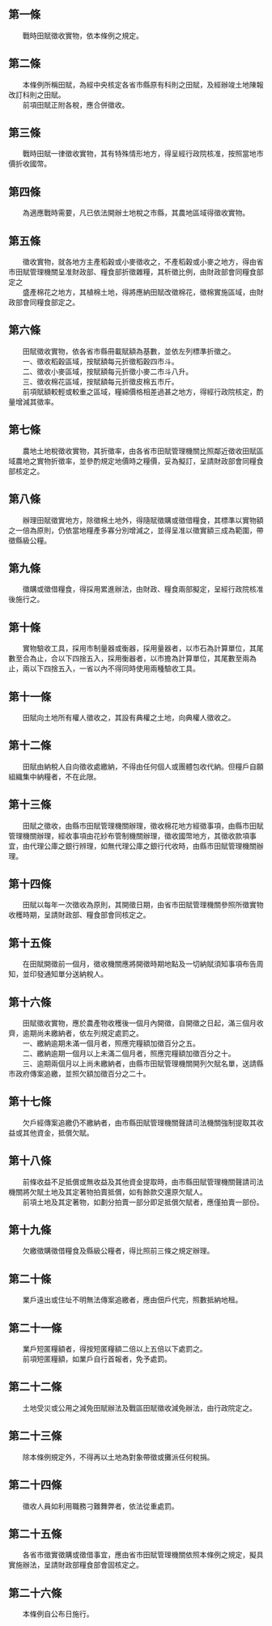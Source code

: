 第一條 
-------
　　戰時田賦徵收實物，依本條例之規定。  


第二條 
-------
　　本條例所稱田賦，為經中央核定各省市縣原有科則之田賦，及經辦竣土地陳報改訂科則之田賦。  
　　前項田賦正附各稅，應合併徵收。  


第三條 
-------
　　戰時田賦一律徵收實物，其有特殊情形地方，得呈經行政院核准，按照當地市價折收國幣。  


第四條 
-------
　　為適應戰時需要，凡已依法開辦土地稅之市縣，其農地區域得徵收實物。  


第五條 
-------
　　徵收實物，就各地方主產稻穀或小麥徵收之，不產稻穀或小麥之地方，得由省市田賦管理機關呈准財政部、糧食部折徵雜糧，其析徵比例，由財政部會同糧食部定之  
　　盛產棉花之地方，其植棉土地，得將應納田賦改徵棉花，徵棉實施區域，由財政部會同糧食部定之。  


第六條 
-------
　　田賦徵收實物，依各省市縣冊載賦額為基數，並依左列標準折徵之。  
　　一、徵收稻穀區域，按賦額每元折徵稻穀四市斗。  
　　二、徵收小麥區域，按賦額每元折徵小麥二市斗八升。  
　　三、徵收棉花區域，按賦額每元折徵皮棉五市斤。  
　　前項賦額較輕或較重之區域，糧綿價格相差過甚之地方，得經行政院核定，酌量增減其徵率。  


第七條 
-------
　　農地土地稅徵收實物，其折徵率，由各省市田賦管理機關比照鄰近徵收田賦區域農地之實物折徵率，並參酌規定地價時之糧價，妥為擬訂，呈請財政部會同糧食部核定之。  


第八條 
-------
　　辦理田賦徵實地方，除徵棉土地外，得隨賦徵購或徵借糧食，其標準以實物額之一倍為原則，仍依當地糧產多寡分別增減之，並得呈准以徵實額三成為範圍，帶徵縣級公糧。  


第九條 
-------
　　徵購或徵借糧食，得採用累進辦法，由財政、糧食兩部擬定，呈經行政院核准後施行之。  


第十條 
-------
　　實物驗收工具，採用市制量器或衡器，採用量器者，以市石為計算單位，其尾數至合為止，合以下四捨五入，採用衡器者，以市擔為計算單位，其尾數至兩為止，兩以下四捨五入，一省以內不得同時使用兩種驗收工具。  


第十一條 
---------
　　田賦向土地所有權人徵收之，其設有典權之土地，向典權人徵收之。  


第十二條 
---------
　　田賦由納稅人自向徵收處繳納，不得由任何個人或團體包收代納。但糧戶自願組織集中納糧者，不在此限。  


第十三條 
---------
　　田賦之徵收，由縣市田賦管理機關辦理，徵收棉花地方經徵事項，由縣市田賦管理機關辦理，經收事項由花紗布管制機關辦理，徵收國幣地方，其徵收款項事宜，由代理公庫之銀行辨理，如無代理公庫之銀行代收時，由縣市田賦管理機關辦理。  


第十四條 
---------
　　田賦以每年一次徵收為原則，其開徵日期，由省市田賦管理機關參照所徵實物收穫時期，呈請財政部、糧食部會同核定之。  


第十五條 
---------
　　在田賦開徵前一個月，徵收機關應將開徵時期地點及一切納賦須知事項布告周知，並印發通知單分送納稅人。  


第十六條 
---------
　　田賦徵收實物，應於農產物收穫後一個月內開徵，自開徵之日起，滿三個月收齊，逾期尚未繳納者，依左列規定處罰之。  
　　一、繳納逾期未滿一個月者，照應完糧額加徵百分之五。  
　　二、繳納逾期一個月以上未滿二個月者，照應完糧額加徵百分之十。  
　　三、逾期兩個月以上尚未繳納者，由縣市田賦管理機關開列欠賦名單，送請縣市政府傳案追繳，並照欠額加徵百分之二十。  


第十七條 
---------
　　欠戶經傳案追繳仍不繳納者，由市縣田賦管理機關聲請司法機關強制提取其收益或其他資金，抵償欠賦。  


第十八條 
---------
　　前條收益不足抵償或無收益及其他資金提取時，由市縣田賦管理機關聲請司法機關將欠賦土地及其定著物拍賣抵償，如有餘款交還原欠賦人。  
　　前項土地及其定著物，如劃分拍賣一部分即足抵償欠賦者，應僅拍賣一部份。  


第十九條 
---------
　　欠繳徵購徵借糧食及縣級公糧者，得比照前三條之規定辦理。  


第二十條 
---------
　　業戶遠出或住址不明無法傳案追繳者，應由佃戶代完，照數抵納地租。  


第二十一條 
-----------
　　業戶短匿糧額者，得按短匿糧額二倍以上五倍以下處罰之。  
　　前項短匿糧額，如業戶自行首報者，免予處罰。  


第二十二條 
-----------
　　土地受災或公用之減免田賦辦法及戰區田賦徵收減免辦法，由行政院定之。  


第二十三條 
-----------
　　除本條例規定外，不得再以土地為對象帶徵或攤派任何稅捐。  


第二十四條 
-----------
　　徵收人員如利用職務刁難舞弊者，依法從重處罰。  


第二十五條 
-----------
　　各省市徵實徵購或徵借事宜，應由省市田賦管理機關依照本條例之規定，擬具實施辦法，呈請財政部糧食部會固核定之。  


第二十六條 
-----------
　　本條例自公布日施行。